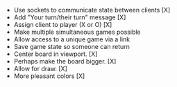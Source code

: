 * Use sockets to communicate state between clients [X]
* Add "Your turn/their turn" message [X]
* Assign client to player (X or O) [X]
* Make multiple simultaneous games possible
* Allow access to a unique game via a link
* Save game state so someone can return
* Center board in viewport. [X]
* Perhaps make the board bigger. [X]
* Allow for draw. [X]
* More pleasant colors [X]
